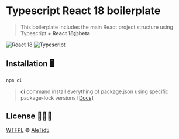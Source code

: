 # Typescript React 18 boilerplate
> This boilerplate includes the main React project structure using Typescript + **React 18@beta**

![React 18](https://img.shields.io/badge/-React%2018-20232a?logo=react&style=for-the-badge)
![Typescript](https://img.shields.io/badge/-Typescript-2c3b5a?logo=typescript&style=for-the-badge)

## Installation 🖥

```bash
npm ci
```
> **ci** command install everything of package.json using specific package-lock versions [[Docs]](https://docs.npmjs.com/cli/v8/commands/npm-ci)

## License 🧙🏻‍♂️
[WTFPL](http://www.wtfpl.net/) © [AleTid5](https://github.com/AleTid5)
